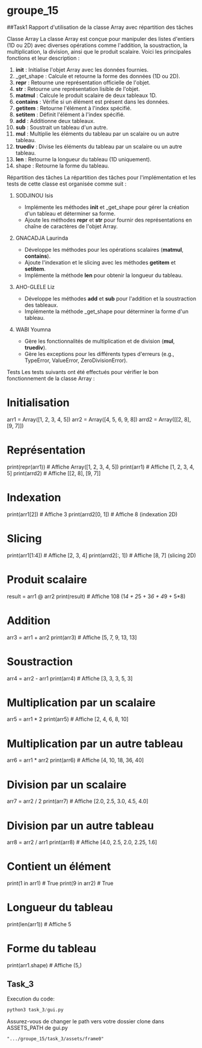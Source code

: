 # groupe_15

##Task1
Rapport d'utilisation de la classe Array avec répartition des tâches

 Classe Array
La classe Array est conçue pour manipuler des listes d'entiers (1D ou 2D) avec diverses opérations comme l'addition, la soustraction, la multiplication, la division, ainsi que le produit scalaire. Voici les principales fonctions et leur description :
1. __init__ : Initialise l'objet Array avec les données fournies.
2. _get_shape : Calcule et retourne la forme des données (1D ou 2D).
3. __repr__ : Retourne une représentation officielle de l'objet.
4. __str__ : Retourne une représentation lisible de l'objet.
5. __matmul__ : Calcule le produit scalaire de deux tableaux 1D.
6. __contains__ : Vérifie si un élément est présent dans les données.
7. __getitem__ : Retourne l'élément à l'index spécifié.
8. __setitem__ : Définit l'élément à l'index spécifié.
9. __add__ : Additionne deux tableaux.
10. __sub__ : Soustrait un tableau d'un autre.
11. __mul__ : Multiplie les éléments du tableau par un scalaire ou un autre tableau.
12. __truediv__ : Divise les éléments du tableau par un scalaire ou un autre tableau.
13. __len__ : Retourne la longueur du tableau (1D uniquement).
14. shape : Retourne la forme du tableau.

 Répartition des tâches
La répartition des tâches pour l'implémentation et les tests de cette classe est organisée comme suit :
1. SODJINOU Isis
    - Implémente les méthodes __init__ et _get_shape pour gérer la création d'un tableau et déterminer sa forme.
    - Ajoute les méthodes __repr__ et __str__ pour fournir des représentations en chaîne de caractères de l'objet Array.

2. GNACADJA Laurinda
    - Développe les méthodes pour les opérations scalaires (__matmul__, __contains__).
    - Ajoute l'indexation et le slicing avec les méthodes __getitem__ et __setitem__.
    - Implémente la méthode __len__ pour obtenir la longueur du tableau.
  
3. AHO-GLELE Liz
     - Développe les méthodes __add__ et __sub__ pour l'addition et la soustraction des tableaux.
     - Implémente la méthode _get_shape pour déterminer la forme d'un tableau.

4. WABI Youmna
    - Gère les fonctionnalités de multiplication et de division (__mul__, __truediv__).
    - Gère les exceptions pour les différents types d'erreurs (e.g., TypeError, ValueError, ZeroDivisionError).

Tests
Les tests suivants ont été effectués pour vérifier le bon fonctionnement de la classe Array :
# Initialisation
arr1 = Array([1, 2, 3, 4, 5])
arr2 = Array([4, 5, 6, 9, 8])
arrd2 = Array([[2, 8], [9, 7]])

# Représentation
print(repr(arr1))  # Affiche Array([1, 2, 3, 4, 5])
print(arr1)        # Affiche [1, 2, 3, 4, 5]
print(arrd2)       # Affiche [[2, 8], [9, 7]]

# Indexation
print(arr1[2])     # Affiche 3
print(arrd2[0, 1]) # Affiche 8 (indexation 2D)

# Slicing
print(arr1[1:4])   # Affiche [2, 3, 4] 
print(arrd2[:, 1]) # Affiche [8, 7] (slicing 2D)

# Produit scalaire
result = arr1 @ arr2
print(result)      # Affiche 108 (1*4 + 2*5 + 3*6 + 4*9 + 5*8)

# Addition
arr3 = arr1 + arr2
print(arr3)        # Affiche [5, 7, 9, 13, 13]

# Soustraction
arr4 = arr2 - arr1
print(arr4)        # Affiche [3, 3, 3, 5, 3]

# Multiplication par un scalaire
arr5 = arr1 * 2
print(arr5)        # Affiche [2, 4, 6, 8, 10]

# Multiplication par un autre tableau
arr6 = arr1 * arr2
print(arr6)        # Affiche [4, 10, 18, 36, 40]

# Division par un scalaire
arr7 = arr2 / 2
print(arr7)        # Affiche [2.0, 2.5, 3.0, 4.5, 4.0]

# Division par un autre tableau
arr8 = arr2 / arr1
print(arr8)        # Affiche [4.0, 2.5, 2.0, 2.25, 1.6]

# Contient un élément
print(1 in arr1)   # True
print(9 in arr2)   # True

# Longueur du tableau
print(len(arr1))   # Affiche 5

# Forme du tableau
print(arr1.shape)  # Affiche (5,)








## Task_3
Execution du code:
```python
python3 task_3/gui.py
```
Assurez-vous de changer le path vers votre dossier clone dans ASSETS_PATH de gui.py
```
".../groupe_15/task_3/assets/frame0"
```

